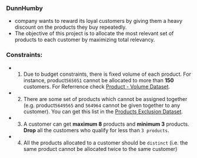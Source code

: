 ### DunnHumby
* company wants to reward its loyal customers by giving them a heavy discount on the products they buy repeatedly.
* The objective of this project is to allocate the most relevant set of products to each customer by maximizing total relevancy.

### Constraints: 
* 1. Due to budget constraints, there is fixed volume of each product. For instance, product``565051`` cannot be allocated to more than **150** customers. For Referrence check [Product - Volume Dataset](#data_3).
* 2. There are some set of products which cannot be assigned together (e.g. product``5649565`` and ``564964`` cannot be given together to any customer). You can get this list in the [Products Exclusion Dataset](#data_2).
* 3. A customer can get **maximum 8** products and **minimum 3** products. **Drop** all the customers who qualify for less than      ``3 products``.
* 4. All the products allocated to a customer should be ``distinct`` (i.e. the same product cannot be allocated twice to the same customer)
